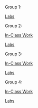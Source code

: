 Group 1:

[Labs](https://github.com/saniyanangia/DataAnalyticsFall2022_Saniya_Nangia/tree/main/Group_1/Labs)



Group 2:

[In-Class Work](https://github.com/saniyanangia/DataAnalyticsFall2022_Saniya_Nangia/tree/main/Group_2/In-Class_Work)

[Labs](https://github.com/saniyanangia/DataAnalyticsFall2022_Saniya_Nangia/tree/main/Group_2/Labs)



Group 3:

[In-Class Work](https://github.com/saniyanangia/DataAnalyticsFall2022_Saniya_Nangia/tree/main/Group_3/In-Class_Work)

[Labs](https://github.com/saniyanangia/DataAnalyticsFall2022_Saniya_Nangia/tree/main/Group_3/Labs)



Group 4:

[In-Class Work](https://github.com/saniyanangia/DataAnalyticsFall2022_Saniya_Nangia/tree/main/Group_4/In-Class_Work)

[Labs](https://github.com/saniyanangia/DataAnalyticsFall2022_Saniya_Nangia/tree/main/Group_4/Labs)
